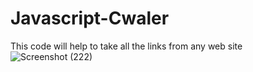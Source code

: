 # Javascript-Cwaler
This code will help to take all the links from any web site
![Screenshot (222)](https://user-images.githubusercontent.com/58084456/142714854-9021d4fb-0b09-455e-82bd-bf7476d912a9.png)

